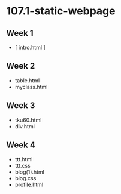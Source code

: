 # 107.1-static-webpage

## Week 1
- [ intro.html ]

## Week 2
* table.html
* myclass.html

## Week 3
* tku60.html
* div.html

## Week 4
* ttt.html
* ttt.css
* blog(1).html
* blog.css
* profile.html
<!--stackedit_data:
eyJoaXN0b3J5IjpbLTE1Mzg5NjA1NCwtNjM3NTAyMjk1LDg0ND
Q3MDEyNV19
-->